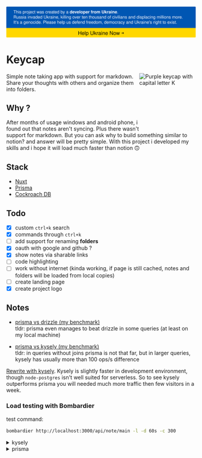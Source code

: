 [![SWUbanner](https://raw.githubusercontent.com/vshymanskyy/StandWithUkraine/main/banner-direct-single.svg)](https://stand-with-ukraine.pp.ua/)

# Keycap

<img src="public\android-chrome-192x192.png" align="right"
  alt="Purple keycap with capital letter K" width="150" height="150"/>

Simple note taking app with support for markdown. Share your thoughts with others and organize them into folders.

## Why ?

After months of usage windows and android phone, i found out that notes aren't syncing. Plus there wasn't support for markdown. But you can ask why to build something similar to notion? and answer will be pretty simple. With this project i developed my skills and i hope it will load much faster than notion 🙃

## Stack

- [Nuxt](https://nuxt.com/)
- [Prisma](https://prisma.io/)
- [Cockroach DB](https://www.cockroachlabs.com/product/)

## Todo

- [x] custom `ctrl+k` search
- [x] commands through `ctrl+k`
- [ ] add support for renaming __folders__
- [x] oauth with google and github ?
- [x] show notes via sharable links
- [ ] code highlighting
- [ ] work without internet (kinda working, if page is still cached, notes and folders will be loaded from local copies)
- [ ] create landing page
- [x] create project logo

## Notes

- [prisma vs drizzle (my benchmark)](./benchmarks/prisma-vs-drizzle/README.md)    
  tldr: prisma even manages to beat drizzle in some queries (at least on my local machine)

- [prisma vs kysely (my benchmark)](./benchmarks/prisma-vs-kysely/README.md)    
  tldr: in queries without joins prisma is not that far, but in larger queries, kysely has usually more than 100 ops/s difference

[Rewrite with kysely](https://github.com/logotip4ik/keycap/tree/feat/kysely). Kysely is slightly faster in development environment,
though `node-postgres` isn't well suited for serverless. So to see kysely outperforms prisma you will needed much more traffic then 
few visitors in a week.


### Load testing with Bombardier 

test command: 

```sh
bombardier http://localhost:3000/api/note/main -l -d 60s -c 300
```

<details>
<summary>kysely</summary>

```sh
Statistics        Avg      Stdev        Max
  Reqs/sec       601.55      90.08     841.85
  Latency      497.61ms    32.88ms      0.89s
  Latency Distribution
     50%   503.24ms
     75%   515.54ms
     90%   526.89ms
     95%   535.99ms
     99%   625.21ms
  HTTP codes:
    1xx - 0, 2xx - 36322, 3xx - 0, 4xx - 0, 5xx - 0
    others - 0
  Throughput:    34.97MB/s
```
</details>

<details>
<summary>prisma</summary>

```sh
Statistics        Avg      Stdev        Max
  Reqs/sec       587.57     161.55    4091.91
  Latency      512.14ms    46.99ms      0.99s
  Latency Distribution
     50%   504.01ms
     75%   524.79ms
     90%   586.09ms
     95%   615.20ms
     99%   682.54ms
  HTTP codes:
    1xx - 0, 2xx - 35320, 3xx - 0, 4xx - 0, 5xx - 0
    others - 0
  Throughput:    33.94MB/s
```
</details>
